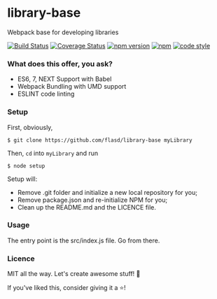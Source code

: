 # library-base
Webpack base for developing libraries

[![Build Status](https://travis-ci.org/flasd/library-base.svg?branch=master)](https://travis-ci.org/flasd/library-base) [![Coverage Status](https://coveralls.io/repos/github/flasd/library-base/badge.svg?branch=master)](https://coveralls.io/github/flasd/library-base?branch=master) [![npm version](https://badge.fury.io/js/library-base.svg)](https://www.npmjs.com/package/library-base) [![npm](https://img.shields.io/badge/Licence-MIT-blue.svg)](https://github.com/flasd/library-base/blob/master/LICENSE) [![code style](https://img.shields.io/badge/Code%20Style-Airbnb-orange.svg)](https://www.npmjs.com/package/eslint-config-airbnb)

### What does this offer, you ask?
- ES6, 7, NEXT Support with Babel
- Webpack Bundling with UMD support
- ESLINT code linting

### Setup

First, obviously,
```
$ git clone https://github.com/flasd/library-base myLibrary
```

Then, `cd` into `myLibrary` and run
```
$ node setup
```
Setup will:
- Remove .git folder and initialize a new local repository for you;
- Remove package.json and re-initialize NPM for you;
- Clean up the README.md and the LICENCE file.

### Usage
The entry point is the src/index.js file. Go from there.

### Licence
MIT all the way. Let's create awesome stuff! :rocket:

If you've liked this, consider giving it a :star:!
